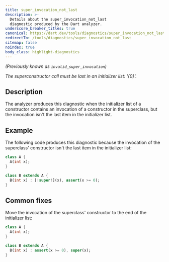 ```yaml
---
title: super_invocation_not_last
description: >-
  Details about the super_invocation_not_last
  diagnostic produced by the Dart analyzer.
underscore_breaker_titles: true
canonical: https://dart.dev/tools/diagnostics/super_invocation_not_last
redirectTo: /tools/diagnostics/super_invocation_not_last
sitemap: false
noindex: true
body_class: highlight-diagnostics
---
```


_(Previously known as `invalid_super_invocation`)_

_The superconstructor call must be last in an initializer list: '{0}'._

## Description

The analyzer produces this diagnostic when the initializer list of a
constructor contains an invocation of a constructor in the superclass, but
the invocation isn't the last item in the initializer list.

## Example

The following code produces this diagnostic because the invocation of the
superclass' constructor isn't the last item in the initializer list:

```dart
class A {
  A(int x);
}

class B extends A {
  B(int x) : [!super!](x), assert(x >= 0);
}
```

## Common fixes

Move the invocation of the superclass' constructor to the end of the
initializer list:

```dart
class A {
  A(int x);
}

class B extends A {
  B(int x) : assert(x >= 0), super(x);
}
```
